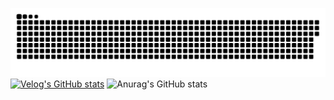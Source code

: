 <a href=#><img src="contributions.svg"></a>
[![Velog's GitHub stats](https://velog-readme-stats.vercel.app/api?name=wowseok)]([벨로그링크](https://velog.io/@wowseok))
![Anurag's GitHub stats](https://github-readme-stats.vercel.app/api?username=wowseok&show_icons=true&theme=vue)
